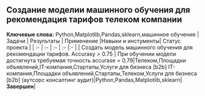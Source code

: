 ## Создание моделии машинного обучения для рекомендация тарифов телеком компании
**Ключевые слова:** Python,Matplotlib,Pandas,sklearn,машинное обучение
| Задачи | Результаты | Применение |Навыки и инстументы| Статус проекта |
| :- | :- | :- | :- |:- |
| Создать модель машинного обучения для рекомендации тарифов. Accurasy > 0.75 | При обучении модели достигнута требуемая точность accurase = 0.79|Телеком,Площадки объявлений,IT-компания,Стартапы,Услуги для бизнеса [b2b] IT-компания,Площадки объявлений,Стартапы,Телеком,Услуги для бизнеса [b2b] (аутсорс консалтинг аудит)|Python,Pandas,Matplotlib,sklearn| **Завершен**|


